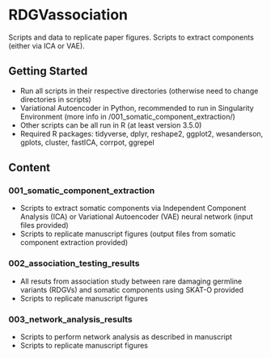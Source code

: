 # RDGVassociation
Scripts and data to replicate paper figures.
Scripts to extract components (either via ICA or VAE).

## Getting Started
* Run all scripts in their respective directories (otherwise need to change directories in scripts)
* Variational Autoencoder in Python, recommended to run in Singularity Environment (more info in /001_somatic_component_extraction/)
* Other scripts can be all run in R (at least version 3.5.0)
* Required R packages: tidyverse, dplyr, reshape2, ggplot2, wesanderson, gplots, cluster, fastICA, corrpot, ggrepel

## Content
### 001_somatic_component_extraction
* Scripts to extract somatic components via Independent Component Analysis (ICA) or Variational Autoencoder (VAE) neural network (input files provided)
* Scripts to replicate manuscript figures (output files from somatic component extraction provided)

### 002_association_testing_results
* All resuts from association study between rare damaging germline variants (RDGVs) and somatic components using SKAT-O provided
* Scripts to replicate manuscript figures

### 003_network_analysis_results
* Scripts to perform network analysis as described in manuscript
* Scripts to replicate manuscript figures
